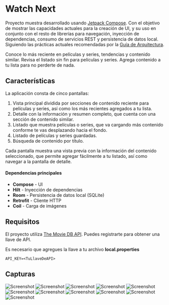 # Watch Next

Proyecto muestra desarrollado usando [Jetpack Compose](https://developer.android.com/jetpack/compose). Con el objetivo de mostrar las capacidades actuales para la creación de UI, y su uso en conjunto con el resto de librerías para navegación, inyección de dependencias, consumo de servicios REST y persistencia de datos local. Siguiendo las prácticas actuales recomendadas por la [Guía de Arquitectura](https://developer.android.com/topic/architecture).

Conoce lo más reciente en películas y series, tendencias y contenido similar.
Revisa el listado sin fin para películas y series.
Agrega contenido a tu lista para no perderte de nada.

## Características

La aplicación consta de cinco pantallas:
1. Vista principal dividida por secciones de contenido reciente para películas y series, así como los más recientes agregados a tu lista.
2. Detalle con la información y resumen completo, que cuenta con una sección de contenido similar.
3. Listado que muestra películas o series, que va cargando más contenido conforme te vas desplazando hacia el fondo.
4. Listado de películas y series guardadas.
5. Búsqueda de contenido por título.

Cada pantalla muestra una vista previa con la información del contenido seleccionado, que permite agregar fácilmente a tu listado, así como navegar a la pantalla de detalle.

#### Dependencias principales
* **Compose** - UI
* **Hilt** - Inyección de dependencias
* **Room** - Persistencia de datos local (SQLite)
* **Retrofit** - Cliente HTTP
* **Coil** - Carga de imágenes

## Requisitos

El proyecto utiliza [The Movie DB API](https://www.themoviedb.org/documentation/api). Puedes registrarte para obtener una llave de API.

Es necesario que agregues la llave a tu archivo **local.properties**

`API_KEY=<TuLlaveDeAPI>`

## Capturas

<img src="https://drive.google.com/uc?id=1kw6m4T35iObPNlAqN8QfI0xGalgi5hxM" alt="Screenshot">
<img src="https://drive.google.com/uc?id=11MvZHf3aAgBH5z1NQ_jrkaXHaYF4ga2e" alt="Screenshot">
<img src="https://drive.google.com/uc?id=1Sc8CXLLQqgx2YONkihB2RG8dtduLNuCO" alt="Screenshot">
<img src="https://drive.google.com/uc?id=1WwxloiqP9TULE4rGI_mJdUwkCcAOqXWB" alt="Screenshot">
<img src="https://drive.google.com/uc?id=1jhghqq50fRs9bkJYtHUvSZK38ddYosCe" alt="Screenshot">
<img src="https://drive.google.com/uc?id=1_fOvsmvrARopIkzV_xtkegTC2anugHhh" alt="Screenshot">
<img src="https://drive.google.com/uc?id=1KENfZuqNZj2zGfQ6mGdp1H2xel3HWKqc" alt="Screenshot">
<img src="https://drive.google.com/uc?id=1Pazskx7HI9XjsjExUIVq9HXZYgsH45hA" alt="Screenshot">
<img src="https://drive.google.com/uc?id=1KZRQCRgiSBx8wfi0f5w1aBA7dWTyshsE" alt="Screenshot">
<img src="https://drive.google.com/uc?id=1axqU2QS309WeZhYPprKTvYWwHsVOfvDO" alt="Screenshot">
<img src="https://drive.google.com/uc?id=1fVIh6dHYprszGeB45FD84MTn1neWrFQo" alt="Screenshot">